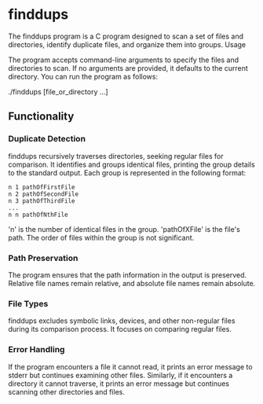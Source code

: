 # finddups

The finddups program is a C program designed to scan a set of files and directories, identify duplicate files, and organize them into groups.
Usage

The program accepts command-line arguments to specify the files and directories to scan. If no arguments are provided, it defaults to the current directory. You can run the program as follows:

./finddups [file_or_directory ...]

## Functionality

### Duplicate Detection

finddups recursively traverses directories, seeking regular files for comparison. It identifies and groups identical files, printing the group details to the standard output. Each group is represented in the following format:

	n 1 pathOfFirstFile
	n 2 pathOfSecondFile
	n 3 pathOfThirdFile
	...
	n n pathOfNthFile

'n' is the number of identical files in the group.
'pathOfXFile' is the file's path.
The order of files within the group is not significant.

### Path Preservation

The program ensures that the path information in the output is preserved. Relative file names remain relative, and absolute file names remain absolute.

### File Types

finddups excludes symbolic links, devices, and other non-regular files during its comparison process. It focuses on comparing regular files.

### Error Handling

If the program encounters a file it cannot read, it prints an error message to stderr but continues examining other files. Similarly, if it encounters a directory it cannot traverse, it prints an error message but continues scanning other directories and files.